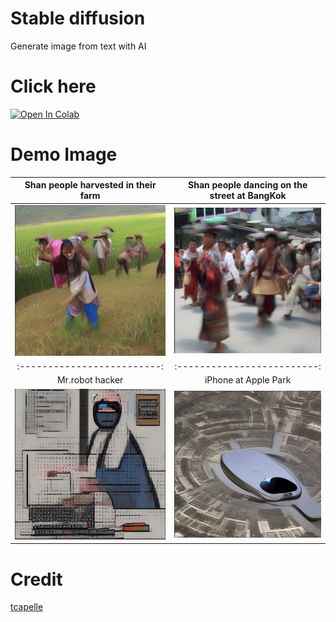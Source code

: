 # Stable diffusion
Generate image from text with AI

# Click here
[![Open In Colab](https://colab.research.google.com/assets/colab-badge.svg)](https://colab.research.google.com/github/saitawngpha/stable-diffusion/blob/main/diffusion_texttoimage_ai.ipynb)

# Demo Image
Shan people harvested in their farm |  Shan people dancing on the street at BangKok
:-------------------------:|:-------------------------:
![](1.png)  |  ![](2.png)
:-------------------------:|:-------------------------:
Mr.robot hacker | iPhone at Apple Park
![](3.png)| ![](4.png)

# Credit
[tcapelle](https://github.com/tcapelle/stable-diffusion-tensorflow.git)
